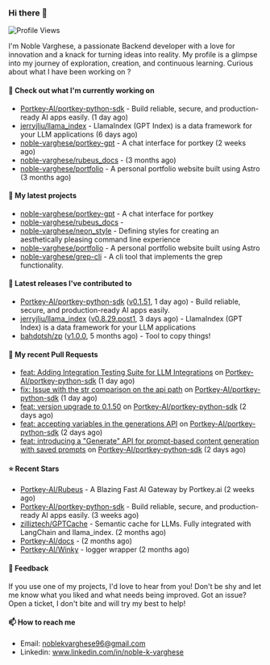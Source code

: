 ### Hi there 👋
![Profile Views](https://komarev.com/ghpvc/?username=noble-varghese&label=PROFILE+VIEWS)

I'm Noble Varghese, a passionate Backend developer with a love for innovation and a knack for turning ideas into reality. My profile is a glimpse into my journey of exploration, creation, and continuous learning. Curious about what I have been working on ?


#### 👷 Check out what I'm currently working on

- [Portkey-AI/portkey-python-sdk](https://github.com/Portkey-AI/portkey-python-sdk) - Build reliable, secure, and production-ready AI apps easily. (1 day ago)
- [jerryjliu/llama_index](https://github.com/jerryjliu/llama_index) - LlamaIndex (GPT Index) is a data framework for your LLM applications (6 days ago)
- [noble-varghese/portkey-gpt](https://github.com/noble-varghese/portkey-gpt) - A chat interface for portkey (2 weeks ago)
- [noble-varghese/rubeus_docs](https://github.com/noble-varghese/rubeus_docs) -  (3 months ago)
- [noble-varghese/portfolio](https://github.com/noble-varghese/portfolio) - A personal portfolio website built using Astro (3 months ago)

#### 🌱 My latest projects

- [noble-varghese/portkey-gpt](https://github.com/noble-varghese/portkey-gpt) - A chat interface for portkey
- [noble-varghese/rubeus_docs](https://github.com/noble-varghese/rubeus_docs) - 
- [noble-varghese/neon_style](https://github.com/noble-varghese/neon_style) - Defining styles for creating an aesthetically pleasing command line experience
- [noble-varghese/portfolio](https://github.com/noble-varghese/portfolio) - A personal portfolio website built using Astro
- [noble-varghese/grep-cli](https://github.com/noble-varghese/grep-cli) - A cli tool that implements the grep functionality.

#### 🔭 Latest releases I've contributed to

- [Portkey-AI/portkey-python-sdk](https://github.com/Portkey-AI/portkey-python-sdk) ([v0.1.51](https://github.com/Portkey-AI/portkey-python-sdk/releases/tag/v0.1.51), 1 day ago) - Build reliable, secure, and production-ready AI apps easily.
- [jerryjliu/llama_index](https://github.com/jerryjliu/llama_index) ([v0.8.29.post1](https://github.com/jerryjliu/llama_index/releases/tag/v0.8.29.post1), 3 days ago) - LlamaIndex (GPT Index) is a data framework for your LLM applications
- [bahdotsh/zp](https://github.com/bahdotsh/zp) ([v1.0.0](https://github.com/bahdotsh/zp/releases/tag/v1.0.0), 5 months ago) - Tool to copy things!

#### 🔨 My recent Pull Requests

- [feat: Adding Integration Testing Suite for LLM Integrations](https://github.com/Portkey-AI/portkey-python-sdk/pull/23) on [Portkey-AI/portkey-python-sdk](https://github.com/Portkey-AI/portkey-python-sdk) (1 day ago)
- [fix: Issue with the str comparison on the api path](https://github.com/Portkey-AI/portkey-python-sdk/pull/22) on [Portkey-AI/portkey-python-sdk](https://github.com/Portkey-AI/portkey-python-sdk) (1 day ago)
- [feat: version upgrade to 0.1.50](https://github.com/Portkey-AI/portkey-python-sdk/pull/21) on [Portkey-AI/portkey-python-sdk](https://github.com/Portkey-AI/portkey-python-sdk) (2 days ago)
- [feat: accepting variables in the generations API](https://github.com/Portkey-AI/portkey-python-sdk/pull/20) on [Portkey-AI/portkey-python-sdk](https://github.com/Portkey-AI/portkey-python-sdk) (2 days ago)
- [feat: introducing a &#34;Generate&#34; API for prompt-based content generation with saved prompts](https://github.com/Portkey-AI/portkey-python-sdk/pull/19) on [Portkey-AI/portkey-python-sdk](https://github.com/Portkey-AI/portkey-python-sdk) (2 days ago)


#### ⭐ Recent Stars

- [Portkey-AI/Rubeus](https://github.com/Portkey-AI/Rubeus) - A Blazing Fast AI Gateway by Portkey.ai (2 weeks ago)
- [Portkey-AI/portkey-python-sdk](https://github.com/Portkey-AI/portkey-python-sdk) - Build reliable, secure, and production-ready AI apps easily. (3 weeks ago)
- [zilliztech/GPTCache](https://github.com/zilliztech/GPTCache) - Semantic cache for LLMs. Fully integrated with LangChain and llama_index.  (2 months ago)
- [Portkey-AI/docs](https://github.com/Portkey-AI/docs) -  (2 months ago)
- [Portkey-AI/Winky](https://github.com/Portkey-AI/Winky) - logger wrapper (2 months ago)

#### 💬 Feedback

If you use one of my projects, I'd love to hear from you! Don't be shy and let me know what you liked and what needs being improved. Got an issue? Open a ticket, I don't bite and will try my best to help!

#### 📫 How to reach me

- Email: noblekvarghese96@gmail.com
- Linkedin: www.linkedin.com/in/noble-k-varghese
